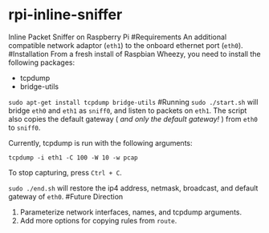 rpi-inline-sniffer
==================

Inline Packet Sniffer on Raspberry Pi
#Requirements
An additional compatible network adaptor (`eth1`) to the onboard ethernet port (`eth0`).
#Installation
From a fresh install of Raspbian Wheezy, you need to install the following packages:

* tcpdump
* bridge-utils

`sudo apt-get install tcpdump bridge-utils`
#Running
`sudo ./start.sh` will bridge `eth0` and `eth1` as `sniff0`, and listen to packets on `eth1`. The script also copies the default gateway ( *and only the default gateway!* ) from `eth0` to `sniff0`.

Currently, tcpdump is run with the following arguments:

`tcpdump -i eth1 -C 100 -W 10 -w pcap`

To stop capturing, press `Ctrl + C`.

`sudo ./end.sh` will restore the ip4 address, netmask, broadcast, and default gateway of `eth0`.
#Future Direction
1. Parameterize network interfaces, names, and tcpdump arguments.
2. Add more options for copying rules from `route`.